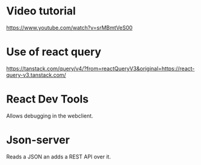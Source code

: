 # Video tutorial

https://www.youtube.com/watch?v=srMBmtVeS00

# Use of react query

https://tanstack.com/query/v4/?from=reactQueryV3&original=https://react-query-v3.tanstack.com/

# React Dev Tools

Allows debugging in the webclient.

# Json-server

Reads a JSON an adds a REST API over it.
